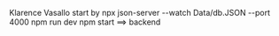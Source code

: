 Klarence Vasallo
start by
npx json-server --watch Data/db.JSON --port 4000
npm run dev
npm start ==> backend